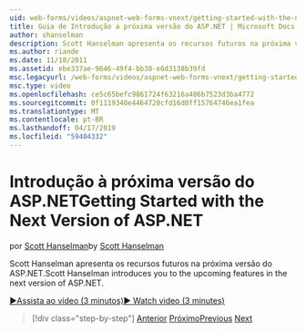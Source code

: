 ```yaml
---
uid: web-forms/videos/aspnet-web-forms-vnext/getting-started-with-the-next-version-of-aspnet
title: Guia de Introdução a próxima versão do ASP.NET | Microsoft Docs
author: shanselman
description: Scott Hanselman apresenta os recursos futuros na próxima versão do ASP.NET.
ms.author: riande
ms.date: 11/18/2011
ms.assetid: ebe337ae-9646-49f4-bb38-e6d3138b39fd
msc.legacyurl: /web-forms/videos/aspnet-web-forms-vnext/getting-started-with-the-next-version-of-aspnet
msc.type: video
ms.openlocfilehash: ce5c65befc9861724f63216a486b7523d3ba4772
ms.sourcegitcommit: 0f1119340e4464720cfd16d0ff15764746ea1fea
ms.translationtype: MT
ms.contentlocale: pt-BR
ms.lasthandoff: 04/17/2019
ms.locfileid: "59404332"
---
```

# <a name="getting-started-with-the-next-version-of-aspnet"></a><span data-ttu-id="1eb85-103">Introdução à próxima versão do ASP.NET</span><span class="sxs-lookup"><span data-stu-id="1eb85-103">Getting Started with the Next Version of ASP.NET</span></span>

<span data-ttu-id="1eb85-104">por [Scott Hanselman](https://github.com/shanselman)</span><span class="sxs-lookup"><span data-stu-id="1eb85-104">by [Scott Hanselman](https://github.com/shanselman)</span></span>

<span data-ttu-id="1eb85-105">Scott Hanselman apresenta os recursos futuros na próxima versão do ASP.NET.</span><span class="sxs-lookup"><span data-stu-id="1eb85-105">Scott Hanselman introduces you to the upcoming features in the next version of ASP.NET.</span></span>

[<span data-ttu-id="1eb85-106">&#9654;Assista ao vídeo (3 minutos)</span><span class="sxs-lookup"><span data-stu-id="1eb85-106">&#9654; Watch video (3 minutes)</span></span>](https://channel9.msdn.com/Blogs/ASP-NET-Site-Videos/getting-started-with-the-next-version-of-aspnet)

> [!div class="step-by-step"]
> <span data-ttu-id="1eb85-107">[Anterior](aspnet-vnext-videos-bundling-and-minification.md)
> [Próximo](aspnet-and-web-tools-20122.md)</span><span class="sxs-lookup"><span data-stu-id="1eb85-107">[Previous](aspnet-vnext-videos-bundling-and-minification.md)
[Next](aspnet-and-web-tools-20122.md)</span></span>
